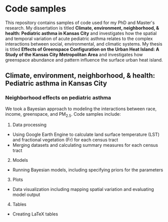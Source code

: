 # Code samples

This repository contains samples of code used for my PhD and Master's research. My dissertation is titled **Climate, environment, neighborhood, & health: Pediatric asthma in Kansas City** and investigates how the spatial and temporal variation of acute pediatric asthma relates to the complex interactions between social, environmental, and climatic systems. My thesis is titled **Effects of Greenspace Configuration on the Urban Heat Island: A Study of the Kansas City Metropolitan Area** and investigates how greenspace abundance and pattern influence the surface urban heat island.

## Climate, environment, neighborhood, & health: Pediatric asthma in Kansas City

### Neighborhood effects on pediatric asthma

We took a Bayesian approach to modeling the interactions between race, income, greenspace, and PM<sub>2.5</sub>. Code samples include:

1. Data processing
  - Using Google Earth Engine to calculate land surface temperature (LST) and fractional vegetation (Fr) for each census tract
  - Merging datasets and calculating summary measures for each census tract

2. Models
  - Running Bayesian models, including specifying priors for the parameters
  
3. Plots
  - Data visualization including mapping spatial variation and evaluating model output

4. Tables
  - Creating LaTeX tables



